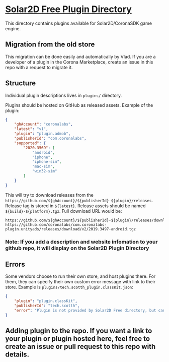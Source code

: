# [Solar2D Free Plugin Directory](https://plugins.solar2d.com/)

This directory contains plugins available for Solar2D/CoronaSDK game engine.

## Migration from the old store

This migration can be done easily and automatically by Vlad. If you are a developer of a plugin in the Corona Marketplace, create an issue in this repo with a request to migrate it.

## Structure

Individual plugin descriptions lives in `plugins/` directory.

Plugins should be hosted on GitHub as released assets. Example of the plugin:

```json
{
    "ghAccount": "coronalabs",
    "latest": "v1",
    "plugin": "plugin.admob",
    "publisherId": "com.coronalabs",
    "supported": {
        "2020.3569": [
            "android",
            "iphone",
            "iphone-sim",
            "mac-sim",
            "win32-sim"
        ]
    }
}
```
This will try to download releases from the `https://github.com/${ghAccount}/${publisherId}-${plugin}/releases`. Release tag is stored in `${latest}`. Release assets should be named `${build}-${platform}.tgz`. Full download URL would be:
```
https://github.com/${ghAccount}/${publisherId}-${plugin}/releases/download/${latest}/${build}-${platform}.tgz
https://github.com/coronalabs/com.coronalabs-plugin.unityads/releases/download/v2/2019.3497-android.tgz
```

### Note: If you add a description and website infomation to your github repo, it will display on the Solar2D Plugin Directory

## Errors

Some vendors choose to run their own store, and host plugins there. For them, they can specify their own custom error message with link to their store. Example is `plugins/tech.scotth_plugin.classKit.json`:
```json
{
    "plugin": "plugin.classKit",
    "publisherId": "tech.scotth",
    "error": "Plugin is not provided by Solar2D Free directory, but can be activated [here](https://solar2dmarketplace.com/plugins?ClassKit_scotth-tech)."
}
```

## Adding plugin to the repo. If you want a link to your plugin or plugin hosted here, feel free to create an issue or pull request to this repo with details.
